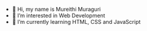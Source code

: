 - 👋 Hi, my name is Mureithi Muraguri 
- 👀 I’m interested in Web Development
- 🌱 I’m currently learning HTML, CSS and JavaScript

<!---
mureithi70/mureithi70 is a ✨ special ✨ repository because its `README.md` (this file) appears on your GitHub profile.
You can click the Preview link to take a look at your changes.
--->
